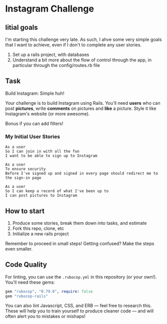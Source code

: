 Instagram Challenge
===================

## Iitial goals

I'm starting this challenge very late. As such, I ahve some very simple goals that I want to achieve, even if I don't to complete any user stories.
1. Set up a rails project, with databases
2. Understand a bit more about the flow of control through the app, in particular through the config/routes.rb file

## Task

Build Instagram: Simple huh!

Your challenge is to build Instagram using Rails. You'll need **users** who can post **pictures**, write **comments** on pictures and **like** a picture. Style it like Instagram's website (or more awesome).

Bonus if you can add filters!


### My Initial User Stories

```
As a user
So I can join in with all the fun
I want to be able to sign up to Instagram
```
```
As a user
To ensure security
Before I've signed up and signed in every page should redirect me to the sign-in page
```
```
As a user
So I can keep a record of what I've been up to
I can post pictures to Instagram
```

## How to start

1. Produce some stories, break them down into tasks, and estimate
2. Fork this repo, clone, etc
3. Initialize a new rails project

Remember to proceed in small steps! Getting confused? Make the steps even smaller.

## Code Quality

For linting, you can use the `.rubocop.yml` in this repository (or your own!).
You'll need these gems:

```ruby
gem "rubocop", "0.79.0", require: false
gem "rubocop-rails"
```

You can also lint Javascript, CSS, and ERB — feel free to research this. These
will help you to train yourself to produce cleaner code — and will often alert
you to mistakes or mishaps!
